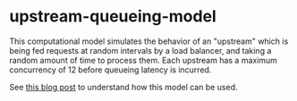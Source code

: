 # upstream-queueing-model

This computational model simulates the behavior of an "upstream" which is being fed requests at
random intervals by a load balancer, and taking a random amount of time to process them. Each
upstream has a maximum concurrency of 12 before queueing latency is incurred.

See [this
blog post]() to
understand how this model can be used.
